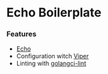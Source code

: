 # Echo Boilerplate

### Features

- [Echo](https://echo.labstack.com/)
- Configuration witch [Viper](https://github.com/spf13/viper)
- Linting with [golangci-lint](https://golangci-lint.run/)
